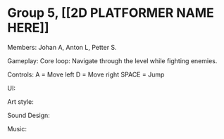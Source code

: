 # Group 5, [[2D PLATFORMER NAME HERE]]
Members: Johan A, Anton L, Petter S.


Gameplay:
Core loop: Navigate through the level while fighting enemies.

Controls:
A = Move left
D = Move right
SPACE = Jump

UI:


Art style:


Sound Design:


Music:

